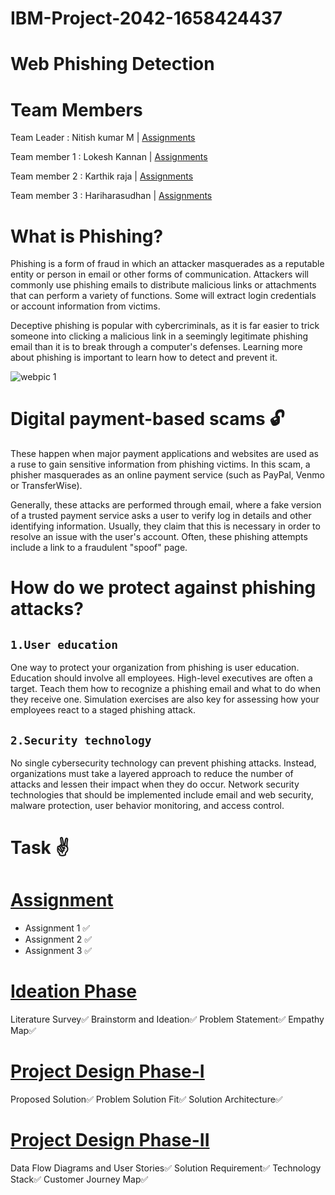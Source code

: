 # IBM-Project-2042-1658424437
# Web Phishing Detection 
# Team Members

Team Leader : Nitish kumar M | [Assignments](https://github.com/IBM-EPBL/IBM-Project-2042-1658424437/tree/main/Assignments/Nitish%20kumar%20(Team%20Lead))

Team member 1 : Lokesh Kannan | [Assignments](https://github.com/IBM-EPBL/IBM-Project-2042-1658424437/tree/main/Assignments/Lokesh%20Kannan%20(TM_1))

Team member 2 : Karthik raja | [Assignments](https://github.com/IBM-EPBL/IBM-Project-2042-1658424437/tree/main/Assignments/Karthik%20raja%20(TM_2))

Team member 3 : Hariharasudhan | [Assignments](https://github.com/IBM-EPBL/IBM-Project-2042-1658424437/tree/main/Assignments/Hariharasudhan%20(TM_3))

# What is Phishing?

Phishing is a form of fraud in which an attacker masquerades as a reputable entity or person in email or other forms of communication. Attackers will commonly use phishing emails to distribute malicious links or attachments that can perform a variety of functions. Some will extract login credentials or account information from victims.

Deceptive phishing is popular with cybercriminals, as it is far easier to trick someone into clicking a malicious link in a seemingly legitimate phishing email than it is to break through a computer's defenses. Learning more about phishing is important to learn how to detect and prevent it.


![webpic 1](https://user-images.githubusercontent.com/114349042/196887951-f7ab79a5-7936-4a16-8fe4-4fa618b40815.jpeg)

# Digital payment-based scams :unlock:
These happen when major payment applications and websites are used as a ruse to gain sensitive information from phishing victims. In this scam, a phisher masquerades as an online payment service (such as PayPal, Venmo or TransferWise).

Generally, these attacks are performed through email, where a fake version of a trusted payment service asks a user to verify log in details and other identifying information. Usually, they claim that this is necessary in order to resolve an issue with the user's account. Often, these phishing attempts include a link to a fraudulent "spoof" page.

# How do we protect against phishing attacks?

## `1.User education`
One way to protect your organization from phishing is user education. Education should involve all employees. High-level executives are often a target. Teach them how to recognize a phishing email and what to do when they receive one. Simulation exercises are also key for assessing how your employees react to a staged phishing attack.

## `2.Security technology`
No single cybersecurity technology can prevent phishing attacks. Instead, organizations must take a layered approach to reduce the number of attacks and lessen their impact when they do occur. Network security technologies that should be implemented include email and web security, malware protection, user behavior monitoring, and access control.

# Task :v:

# [Assignment](https://github.com/IBM-EPBL/IBM-Project-2042-1658424437/tree/main/Assignments)

- Assignment 1 ✅
- Assignment 2 ✅
- Assignment 3 ✅

# [Ideation Phase](https://github.com/IBM-EPBL/IBM-Project-2042-1658424437/tree/main/Project%20Design%20%26%20Planning/Ideation%20Phase)

Literature Survey✅
Brainstorm and Ideation✅
Problem Statement✅
Empathy Map✅

# [Project Design Phase-I](https://github.com/IBM-EPBL/IBM-Project-2042-1658424437/tree/main/Project%20Design%20%26%20Planning/Project%20Design%20Phase%201)

Proposed Solution✅
Problem Solution Fit✅
Solution Architecture✅

# [Project Design Phase-II](https://github.com/IBM-EPBL/IBM-Project-2042-1658424437/tree/main/Project%20Design%20%26%20Planning/Project%20Design%20Phase%20II)

Data Flow Diagrams and User Stories✅
Solution Requirement✅
Technology Stack✅
Customer Journey Map✅
